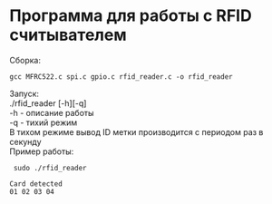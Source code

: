 # Программа для работы с RFID считывателем

Сборка:  
``` 
gcc MFRC522.c spi.c gpio.c rfid_reader.c -o rfid_reader   
```  
Запуск:  
./rfid_reader [-h][-q]  
-h - описание работы  
-q - тихий режим  
В тихом режиме вывод ID метки производится с периодом раз в секунду  
Пример работы: 
```   
 sudo ./rfid_reader
```  
```
Card detected
01 02 03 04
```
